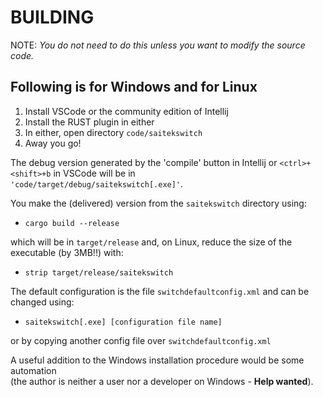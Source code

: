 # BUILDING

NOTE: _You do not need to do this unless you want to modify the source code._

## Following is for Windows and for Linux

1. Install VSCode or the community edition of Intellij
2. Install the RUST plugin in either
3. In either, open directory `code/saitekswitch`
5. Away you go!

The debug version generated by the 'compile' button in Intellij or `<ctrl>+<shift>+b` in VSCode will be in  
`'code/target/debug/saitekswitch[.exe]'`. 

You make the (delivered) version from the `saitekswitch` directory using:

- `cargo build --release`

which will be in `target/release`
and, on Linux, reduce the size of the executable (by 3MB!!) with:

- `strip target/release/saitekswitch`

The default configuration is the file `switchdefaultconfig.xml` and can be changed using:

- `saitekswitch[.exe] [configuration file name]`

or by copying another config file over `switchdefaultconfig.xml`


A useful addition to the Windows installation procedure would be some automation  
(the author is
neither a user nor a developer on Windows - **Help wanted**).

